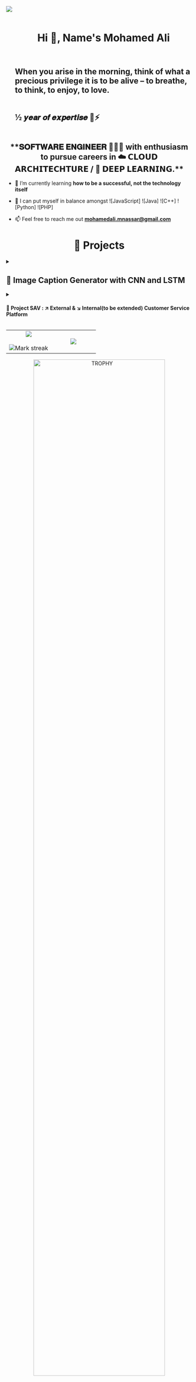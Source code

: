 <!--horizontal divider(gradiant)-->
<img src="https://user-images.githubusercontent.com/73097560/115834477-dbab4500-a447-11eb-908a-139a6edaec5c.gif">

<!--h1 without bottom border-->
<div id="user-content-toc">
  <ul align="center">
    <summary><h1 style="display: inline-block">Hi 👋, Name's Mohamed Ali</h1></summary>
  </ul>
</div>

<!--h2 without bottom border-->
<div id="user-content-toc">
  <ul>
    <summary><h2 style="display: inline-block">When you arise in the morning, think of what a precious privilege it is to be alive – to breathe, to think, to enjoy, to love.</h2>
    <h2 style="display: inline-block">½ 𝒚𝒆𝒂𝒓 𝒐𝒇 𝒆𝒙𝒑𝒆𝒓𝒕𝒊𝒔𝒆 🤵⚡️</h2></summary>
  </ul>
</div>


<!--Intro start-->
<h2 style="text-align: center"> **𝐒𝐎𝐅𝐓𝐖𝐀𝐑𝐄 𝐄𝐍𝐆𝐈𝐍𝐄𝐄𝐑 👨🏻‍💻 with enthusiasm to pursue careers in ☁️ 𝗖𝗟𝗢𝗨𝗗 𝗔𝗥𝗖𝗛𝗜𝗧𝗘𝗖𝗛𝗧𝗨𝗥𝗘  / 🧠 𝗗𝗘𝗘𝗣 𝗟𝗘𝗔𝗥𝗡𝗜𝗡𝗚.** </h2>

- 🌱 I’m currently learning **how to be a successful, not the technology itself**

- 💬 I can put myself in balance amongst ![JavaScript] ![Java] ![C++] ![Python] ![PHP] 

- 📫 Feel free to reach me out **mohamedali.mnassar@gmail.com**
<!--Intro end-->

 <h1 align="center"> 🧾 Projects </h1>
<details> <summary> <h2>🚀 Image Caption Generator with CNN and LSTM </h2> </summary>
  <span>
    <p> 🔘 This Python-based project aims to build an image caption generator by implementing Convolutional Neural Networks (CNN) and Long Short-Term Memory (LSTM) models. The CNN extracts image features from the Xception model, while the LSTM generates image captions.</p>

<p>
<a href="https://github.com/search?q=user%3ADenverCoder1+is%3Arepo+language%3Apython"><img alt="Python" src="https://img.shields.io/badge/Python%20-%2314354C.svg?logo=python&logoColor=white"></a>
</p>
📖 This project requires a good understanding of deep learning, Python, Jupyter notebooks, Keras, NumPy, and natural language processing.

<ul>
    <h2> - 💡 Content and Key features of the project </h2>
    <li>
        <ul> <b>🌀 Dataset: </b>
            <li>🟡 I used the Flickr_8K dataset for this project. While larger datasets like Flickr_30K and MSCOCO exist, I opted for a smaller dataset due to training time constraints. </li>
            <li>🟡 Researched about ideas to tailor this dataset in a way that could be translated to my mother language.</li>
        </ul>
    </li>
    <li>
        <ul> <b>🌀 Libraries: </b>
            <li>🟡 Tensorflow, 🟡 Keras, 🟡 Numpy </li>
        </ul>
    </li>
    <li>
        <ul> <b>🌀 CNN (Convolutional Neural Network): </b>
            <li>🟡 CNNs process data in 2D matrices, making them ideal for working with images. </li>
            <li>🟡 They are commonly used for image classification tasks. </li>
        </ul>
    </li>
    <li>
        <ul> <b>🌀 LSTM (Long Short-Term Memory): </b> 
            <li>🟡 LSTM is a type of recurrent neural network (RNN) suitable for sequence prediction problems. </li>
            <li>🟡 It overcomes RNN's short-term memory limitations and can carry relevant information throughout input processing. </li>
        </ul>
    </li>
    <li>
          <ul> <b>🌀 Image Caption Generator Model: </b> 
              <li>🟡 This project combines CNN and LSTM architectures into a CNN-RNN model. </li>
              <li>🟡 CNN extracts image features using the Xception pre-trained model. </li>
              <li>🟡 LSTM generates image descriptions based on CNN-derived information. </li>
          </ul>
      </li>
</ul>
  </span>
</details>
<details> <summary> <h4> 🚀 Project SAV : ↗️ External & ↘️ Internal(to be extended) Customer Service Platform </h4> </summary>
  <span>
  <p> 🔘 This project showcases a sophisticated Customer Service System built with PHP and Laravel. It offers effortless management of product information, QR code generation for various purposes, streamlined customer claim submissions, and real-time notifications for administrators, customers, and technicians. Explore our features to enhance your customer service workflow.</p>

<p>
<a href="https://github.com/search?q=user%3ADenverCoder1+is%3Arepo+language%3Acss"><img alt="CSS" src="https://img.shields.io/badge/CSS%20-%231572B6.svg?logo=css3&logoColor=white"></a>
<a href="https://github.com/search?q=user%3ADenverCoder1+is%3Arepo+language%3Ahtml"><img alt="HTML" src="https://img.shields.io/badge/HTML%20-%23E34F26.svg?logo=html5&logoColor=white"></a>
<a href="https://github.com/search?q=user%3ADenverCoder1+is%3Arepo+language%3Ajavascript"><img alt="JavaScript" src="https://img.shields.io/badge/JavaScript%20-%23F7DF1E.svg?logo=javascript&logoColor=black"></a>
<a href="https://github.com/search?q=user%3ADenverCoder1+is%3Arepo+language%3Ajavascript"><img alt="NodeJS" src="https://img.shields.io/badge/Node.js%20-%2343853D.svg?logo=node.js&logoColor=white"></a>
<a href="https://github.com/search?q=user%3ADenverCoder1+is%3Arepo+language%3Aphp"><img alt="PHP" src="https://img.shields.io/badge/PHP-%23777BB4.svg?logo=php&logoColor=white"></a>
<a href="https://github.com/search?q=user%3ADenverCoder1+is%3Arepo+language%3Asql"><img alt="SQL" src="https://img.shields.io/badge/SQL%20-%23025E8C.svg?logo=amazon-dynamodb&logoColor=white"></a>
</p>
<ul>
    <h2> - 💡 Content and Key features of the project </h2>
    <li>
        <ul> <b>🌀 Efficient Product Management: </b>
            <li>🟡 Administrators can easily add and manage products and series. </li>
            <li>🟡 Automatic generation of QR codes for serial identification, interventions, reseller sales and production pieces arrivals. </li>
        </ul>
    </li>
    <li>
        <ul> <b>🌀 Streamlined Workflow: </b>
            <li>🟡 Immediate access to the product list after creation. </li>
            <li>🟡 Quick order placement for administrators. </li>
            <li>🟡 Reseller sales with customer data capture and purchase date recording. </li>
        </ul>
    </li>
    <li>
        <ul> <b>🌀 Seamless Claim Submission:</b>
            <li>🟡 Simple claim submission process via QR code scanning. </li>
            <li>🟡 Option for phone call claim submission in case of no smartphone access. </li>
        </ul>
    </li>
    <li>
        <ul> <b>🌀 Administrative Tools: </b> 
            <li>🟡 Efficient order lookup and claim processing for administrators. </li>
            <li>🟡 Real-time notifications for customer claims and technician deployments. </li>
            <li>🟡 Confirmation of claim visibility for administrators. </li>
        </ul>
    </li>
</ul>
  </span>
</details>


<!--- stats & Trophy (start) -->
<p align="center">
  <!--- stats (start) -->
<table align="center">
<tr border="none">
<td width="50%" align="center">
  
  <img  align="center"  src="https://github-readme-stats.vercel.app/api?username=mnsdali&theme=light&show_icons=true&count_private=true" />
  <br></br>
  <img  title="🔥 Get streak stats for your profile at git.io/streak-stats" alt="Mark streak" src="https://github-readme-streak-stats.herokuapp.com/?user=mnsdali&theme=light&hide_border=false" /> 
</td>

<td width="50%" align="center">

  <img  align="center"  src="https://github-readme-stats.anuraghazra1.vercel.app/api/top-langs/?username=mnsdali&theme=light&hide_border=false&no-bg=true&no-frame=true&langs_count=10"/>
  
  </td>
</tr>
</table>
<!--- stats (end) -->

<!--- trophy (start) -->
<div align=center>
  <a href="https://github.com/ryo-ma/github-profile-trophy" title="Go to Source">
      <img align="center" width=84% src="https://github-profile-trophy.vercel.app/?username=mnsdali&theme=radical&row=1&column=7&margin-h=15&margin-w=5&no-bg=true" alt="TROPHY" />
    </a>
</div>
<!--- trophy (start) -->


</p>        
<!--- stats (end) -->

<!--profile visit count-->
<div align="center">
  
[![](https://visitcount.itsvg.in/api?id=mnsdali&icon=3&color=6)](https://visitcount.itsvg.in)
  
</div>

Last Edited on: 29/4/2023
